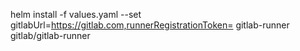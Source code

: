 helm install -f values.yaml --set gitlabUrl=https://gitlab.com,runnerRegistrationToken=<your token>  gitlab-runner gitlab/gitlab-runner
